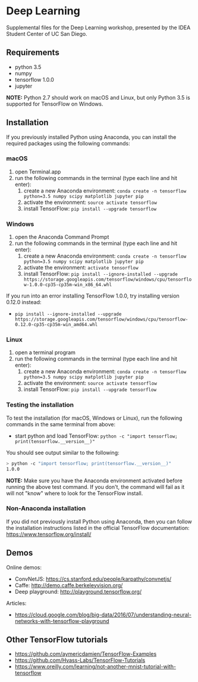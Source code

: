 # Deep Learning
Supplemental files for the Deep Learning workshop, presented by the IDEA Student Center of UC San Diego.

## Requirements
- python 3.5
- numpy
- tensorflow 1.0.0
- jupyter

**NOTE:** Python 2.7 should work on macOS and Linux, but only Python 3.5 is supported for TensorFlow on Windows.


## Installation
If you previously installed Python using Anaconda, you can install the required packages using the following commands:

### macOS
1. open Terminal.app
2. run the following commands in the terminal (type each line and hit enter):
    1. create a new Anaconda environment: ``conda create -n tensorflow python=3.5 numpy scipy matplotlib jupyter pip``
    2. activate the environment: ``source activate tensorflow``
    3. install TensorFlow: ``pip install --upgrade tensorflow``

### Windows
1. open the Anaconda Command Prompt
2. run the following commands in the terminal (type each line and hit enter):
    1. create a new Anaconda environment: ``conda create -n tensorflow python=3.5 numpy scipy matplotlib jupyter pip``
    2. activate the environment: ``activate tensorflow``
    3. install TensorFlow: ``pip install --ignore-installed --upgrade https://storage.googleapis.com/tensorflow/windows/cpu/tensorflow-1.0.0-cp35-cp35m-win_x86_64.whl``

If you run into an error installing TensorFlow 1.0.0, try installing version 0.12.0 instead:
- ``pip install --ignore-installed --upgrade https://storage.googleapis.com/tensorflow/windows/cpu/tensorflow-0.12.0-cp35-cp35m-win_amd64.whl``


### Linux
1. open a terminal program
2. run the following commands in the terminal (type each line and hit enter):
    1. create a new Anaconda environment: ``conda create -n tensorflow python=3.5 numpy scipy matplotlib jupyter pip``
    2. activate the environment: ``source activate tensorflow``
    3. install TensorFlow: ``pip install --upgrade tensorflow``


### Testing the installation
To test the installation (for macOS, Windows or Linux), run the following commands in the same terminal from above:
- start python and load TensorFlow: ``python -c "import tensorflow; print(tensorflow.__version__)"``

You should see output similar to the following:
```bash
> python -c "import tensorflow; print(tensorflow.__version__)"
1.0.0
```

**NOTE:** Make sure you have the Anaconda environment activated before running the above test command. If you don't, the command will fail as it will not "know" where to look for the TensorFlow install.


### Non-Anaconda installation
If you did not previously install Python using Anaconda, then you can follow the installation instructions listed in the official TensorFlow documentation: https://www.tensorflow.org/install/


## Demos
Online demos:
- ConvNetJS: https://cs.stanford.edu/people/karpathy/convnetjs/
- Caffe: http://demo.caffe.berkeleyvision.org/
- Deep playground: http://playground.tensorflow.org/

Articles:
- https://cloud.google.com/blog/big-data/2016/07/understanding-neural-networks-with-tensorflow-playground 

## Other TensorFlow tutorials
- https://github.com/aymericdamien/TensorFlow-Examples
- https://github.com/Hvass-Labs/TensorFlow-Tutorials
- https://www.oreilly.com/learning/not-another-mnist-tutorial-with-tensorflow
